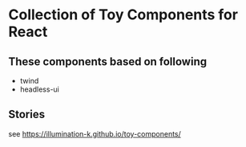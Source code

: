 # Collection of Toy Components for React

## These components based on following

- twind
- headless-ui

## Stories

see https://illumination-k.github.io/toy-components/
